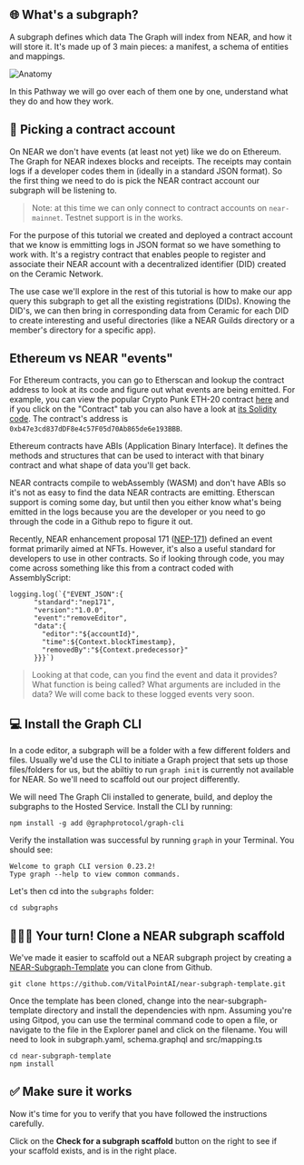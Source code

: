 ## 🌐 What's a subgraph?

A subgraph defines which data The Graph will index from NEAR, and how it will store it. It's made up of 3 main pieces: a manifest, a schema of entities and mappings.

![Anatomy](https://raw.githubusercontent.com/figment-networks/learn-web3-dapp/main/markdown/__images__/the-graph/subgraph-01.png)

In this Pathway we will go over each of them one by one, understand what they do and how they work.

## 🤝 Picking a contract account

On NEAR we don't have events (at least not yet) like we do on Ethereum. The Graph for NEAR indexes blocks and receipts. The receipts may contain logs if a developer codes them in (ideally in a standard JSON format). So the first thing we need to do is pick the NEAR contract account our subgraph will be listening to.

> Note: at this time we can only connect to contract accounts on `near-mainnet`. Testnet support is in the works.

For the purpose of this tutorial we created and deployed a contract account that we know is emmitting logs in JSON format so we have something to work with. It's a registry contract that enables people to register and associate their NEAR account with a decentralized identifier (DID) created on the Ceramic Network.

The use case we'll explore in the rest of this tutorial is how to make our app query this subgraph to get all the existing registrations (DIDs). Knowing the DID's, we can then bring in corresponding data from Ceramic for each DID to create interesting and useful directories (like a NEAR Guilds directory or a member's directory for a specific app).

## Ethereum vs NEAR "events"

For Ethereum contracts, you can go to Etherscan and lookup the contract address to look at its code and figure out what events are being emitted. For example, you can view the popular Crypto Punk ETH-20 contract [here](https://etherscan.io/address/0xb47e3cd837dDF8e4c57F05d70Ab865de6e193BBB) and if you click on the "Contract" tab you can also have a look at [its Solidity code](https://etherscan.io/address/0xb47e3cd837dDF8e4c57F05d70Ab865de6e193BBB). The contract's address is `0xb47e3cd837dDF8e4c57F05d70Ab865de6e193BBB`.

Ethereum contracts have ABIs (Application Binary Interface). It defines the methods and structures that can be used to interact with that binary contract and what shape of data you'll get back.

NEAR contracts compile to webAssembly (WASM) and don't have ABIs so it's not as easy to find the data NEAR contracts are emitting. Etherscan support is coming some day, but until then you either know what's being emitted in the logs because you are the developer or you need to go through the code in a Github repo to figure it out.

Recently, NEAR enhancement proposal 171 ([NEP-171](https://github.com/near/NEPs/blob/master/specs/Standards/NonFungibleToken/Event.md)) defined an event format primarily aimed at NFTs. However, it's also a useful standard for developers to use in other contracts. So if looking through code, you may come across something like this from a contract coded with AssemblyScript:

```text
logging.log(`{"EVENT_JSON":{
      "standard":"nep171",
      "version":"1.0.0",
      "event":"removeEditor",
      "data":{
        "editor":"${accountId}",
        "time":${Context.blockTimestamp},
        "removedBy":"${Context.predecessor}"
      }}}`)
```

> Looking at that code, can you find the event and data it provides? What function is being called? What arguments are included in the data? We will come back to these logged events very soon.

## 💻 Install the Graph CLI

In a code editor, a subgraph will be a folder with a few different folders and files. Usually we'd use the CLI to initiate a Graph project that sets up those files/folders for us, but the abiltiy to run `graph init` is currently not available for NEAR. So we'll need to scaffold out our project differently.

We will need The Graph Cli installed to generate, build, and deploy the subgraphs to the Hosted Service. Install the CLI by running:

```text
npm install -g add @graphprotocol/graph-cli
```

Verify the installation was successful by running `graph` in your Terminal. You should see:

```text
Welcome to graph CLI version 0.23.2!
Type graph --help to view common commands.
```

Let's then cd into the `subgraphs` folder:

```text
cd subgraphs
```

## 🧑🏼‍💻 Your turn! Clone a NEAR subgraph scaffold

We've made it easier to scaffold out a NEAR subgraph project by creating a [NEAR-Subgraph-Template](https://github.com/VitalPointAI/near-subgraph-template) you can clone from Github.

```text
git clone https://github.com/VitalPointAI/near-subgraph-template.git
```

Once the template has been cloned, change into the near-subgraph-template directory and install the dependencies with npm. Assuming you're using Gitpod, you can use the terminal command code <filename> to open a file, or navigate to the file in the Explorer panel and click on the filename.
You will need to look in subgraph.yaml, schema.graphql and src/mapping.ts

```text
cd near-subgraph-template
npm install
```

## ✅ Make sure it works

Now it's time for you to verify that you have followed the instructions carefully.

Click on the **Check for a subgraph scaffold** button on the right to see if your scaffold exists, and is in the right place.
